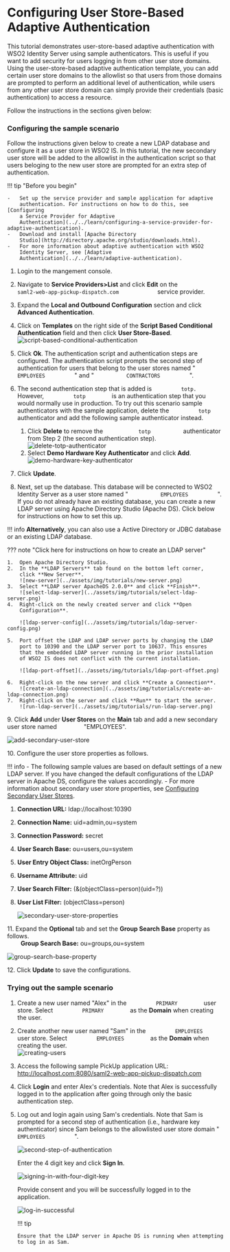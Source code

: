 # Configuring User Store-Based Adaptive Authentication

This tutorial demonstrates user-store-based adaptive authentication with
WSO2 Identity Server using sample authenticators. This is useful if you
want to add security for users logging in from other user store domains.
Using the user-store-based adaptive authentication template, you can
add certain user store domains to the allowlist so that users from those
domains are prompted to perform an additional level of authentication,
while users from any other user store domain can simply provide their
credentials (basic authentication) to access a resource.

Follow the instructions in the sections given below:

### Configuring the sample scenario

Follow the instructions given below to create a new LDAP database and
configure it as a user store in WSO2 IS. In this tutorial, the new
secondary user store will be added to the allowlist in the authentication script so
that users beloging to the new user store are prompted for an extra step
of authentication.

!!! tip "Before you begin"
    
    -   Set up the service provider and sample application for adaptive
        authentication. For instructions on how to do this, see [Configuring
        a Service Provider for Adaptive
        Authentication](../../learn/configuring-a-service-provider-for-adaptive-authentication).
    -   Download and install [Apache Directory
        Studio](http://directory.apache.org/studio/downloads.html).
    -   For more information about adaptive authentication with WSO2
        Identity Server, see [Adaptive
        Authentication](../../learn/adaptive-authentication).
    

1.  Login to the mangement console.

2.  Navigate to **Service Providers\>List** and click **Edit** on the
    `              saml2-web-app-pickup-dispatch.com             `
    service provider.
3.  Expand the **Local and Outbound Configuration** section and click
    **Advanced Authentication**.
4.  Click on **Templates** on the right side of the **Script Based
    Conditional Authentication** field and then click **User
    Store-Based**.  
    ![script-based-conditional-authentication](../assets/img/tutorials/script-based-conditional-authentication.png)
5.  Click **Ok**. The authentication script and authentication steps
    are configured. The authentication script prompts the second step of
    authentication for users that belong to the user stores named "
    `           EMPLOYEES          ` " and "
    `           CONTRACTORS          ` ".

6.  The second authentication step that is added is
    `          totp.         ` However, `          totp         ` is an
    authentication step that you would normally use in production. To
    try out this scenario sample authenticators with the sample
    application, delete the `          totp         ` authenticator and
    add the following sample authenticator instead.
    1.  Click **Delete** to remove the `            totp           `
        authenticator from Step 2 (the second authentication step).  
        ![delete-totp-authenticator](../assets/img/tutorials/delete-totp-authenticator.png)
    2.  Select **Demo Hardware Key Authenticator** and click **Add**.  
        ![demo-hardware-key-authenticator](../assets/img/tutorials/demo-hardware-key-authenticator.png)
7.  Click **Update**.
8.  Next, set up the database. This database will be connected to WSO2
    Identity Server as a user store named "
    `           EMPLOYEES          ` ".  If you do not already have an
    existing database, you can create a new LDAP server using Apache
    Directory Studio (Apache DS). Click below for instructions on how to
    set this up.
    
!!! info
    **Alternatively**, you can also use a Active Directory or JDBC
    database or an existing LDAP database.

??? note "Click here for instructions on how to create an LDAP server" 

	1.  Open Apache Directory Studio.
	2.  In the **LDAP Servers** tab found on the bottom left corner,
		click **New Server**.  
		![new-server](../assets/img/tutorials/new-server.png)
	3.  Select **LDAP server ApacheDS 2.0.0** and click **Finish**.  
		![select-ldap-server](../assets/img/tutorials/select-ldap-server.png)
	4.  Right-click on the newly created server and click **Open
		Configuration**.

		![ldap-server-config](../assets/img/tutorials/ldap-server-config.png)

	5.  Port offset the LDAP and LDAP server ports by changing the LDAP
		port to 10390 and the LDAP server port to 10637. This ensures
		that the embedded LDAP server running in the prior installation
		of WSO2 IS does not conflict with the current installation.

		![ldap-port-offset](../assets/img/tutorials/ldap-port-offset.png)

	6.  Right-click on the new server and click **Create a Connection**.  
		![create-an-ldap-connection](../assets/img/tutorials/create-an-ldap-connection.png)
	7.  Right-click on the server and click **Run** to start the server.
		![run-ldap-server](../assets/img/tutorials/run-ldap-server.png) 

9\. Click **Add** under **User Stores** on the **Main** tab and add a new secondary user store named
&nbsp; &nbsp; &nbsp; &nbsp; &nbsp; &nbsp; &nbsp; &nbsp;"EMPLOYEES". 

![add-secondary-user-store](../assets/img/tutorials/add-secondary-user-store.png)
     
10\. Configure the user store properties as follows. 

!!! info
    -   The following sample values are based on default settings of a
        new LDAP server. If you have changed the default configurations
        of the LDAP server in Apache DS, configure the values
        accordingly.
    -   For more information about secondary user store properties, see
        [Configuring Secondary User
        Stores](../../setup/configuring-secondary-user-stores).

1.  **Connection URL:** ldap://localhost:10390
2.  **Connection Name:** uid=admin,ou=system
3.  **Connection Password:** secret
4.  **User Search Base:** ou=users,ou=system
5.  **User Entry Object Class:** inetOrgPerson
6.  **Username Attribute:** uid
7.  **User Search Filter:** (&(objectClass=person)(uid=?))
8.  **User List Filter:** (objectClass=person) 

	![secondary-user-store-properties](../assets/img/tutorials/secondary-user-store-properties.png) 

11\. Expand the **Optional** tab and set the **Group Search Base** property as follows.  
&nbsp; &nbsp; &nbsp; &nbsp; **Group Search Base:** ou=groups,ou=system  
	
![group-search-base-property](../assets/img/tutorials/group-search-base-property.png)
	
12\. Click **Update** to save the configurations.

### Trying out the sample scenario

1.  Create a new user named "Alex" in the `          PRIMARY         `
    user store. Select `          PRIMARY         ` as the **Domain**
    when creating the user.
2.  Create another new user named "Sam" in the
    `          EMPLOYEES         ` user store. Select
    `          EMPLOYEES         ` as the **Domain** when creating the
    user.  
    ![creating-users](../assets/img/tutorials/creating-users.png)
    
3.  Access the following sample PickUp application URL:
    <http://localhost.com:8080/saml2-web-app-pickup-dispatch.com>
    
4.  Click **Login** and enter Alex's credentials. Note that Alex is
    successfully logged in to the application after going through only
    the basic authentication step.
    
5.  Log out and login again using Sam's credentials. Note that Sam is
    prompted for a second step of authentication (i.e., hardware key
    authenticator) since Sam belongs to the allowlisted user store
    domain " `           EMPLOYEES          ` ".  
    
    ![second-step-of-authentication](../assets/img/tutorials/second-step-of-authentication.png) 
    
    Enter the 4 digit key and click **Sign In**.  
    
    ![signing-in-with-four-digit-key](../assets/img/tutorials/signing-in-with-four-digit-key.png) 
    
    
    Provide consent and you will be successfully logged in to the
    application.  
    
    ![log-in-successful](../assets/img/tutorials/log-in-successful.png)

    !!! tip
    
        Ensure that the LDAP server in Apache DS is running when attempting to log in as Sam.
    